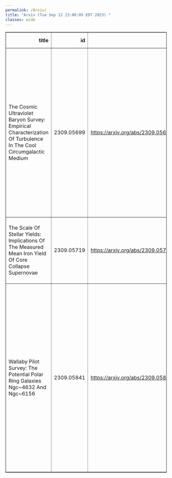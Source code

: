 ```yaml
---
permalink: /Arxiv/
title: "Arxiv (Tue Sep 12 23:00:09 EDT 2023) "
classes: wide
---
```

<table border="1" class="dataframe">
  <thead>
    <tr style="text-align: right;">
      <th>title</th>
      <th>id</th>
      <th>url</th>
      <th>authors</th>
      <th>Local Authors</th>
    </tr>
  </thead>
  <tbody>
    <tr>
      <td>The Cosmic Ultraviolet Baryon Survey: Empirical Characterization Of   Turbulence In The Cool Circumgalactic Medium</td>
      <td>2309.05699</td>
      <td><a href="https://arxiv.org/abs/2309.05699" target="_blank">https://arxiv.org/abs/2309.05699</a></td>
      <td>Hsiao-Wen Chen, Zhijie Qu, Michael Rauch, Mandy C. Chen, Fakhri S. Zahedy, Sean D. Johnson, Joop Schaye, Gwen C. Rudie, Erin Boettcher, Sebastiano Cantalupo, Claude-Andre Faucher-Giguere, Jenny E. Greene, Sebastian Lopez, Robert A. Simcoe</td>
      <td>Sebastian Lopez</td>
    </tr>
    <tr>
      <td>The Scale Of Stellar Yields: Implications Of The Measured Mean Iron   Yield Of Core Collapse Supernovae</td>
      <td>2309.05719</td>
      <td><a href="https://arxiv.org/abs/2309.05719" target="_blank">https://arxiv.org/abs/2309.05719</a></td>
      <td>David H. Weinberg, Emily J. Griffith, James W. Johnson, Todd A. Thompson</td>
      <td>David Weinberg, Emily Griffith, James Johnson, Todd A. Thompson, Todd Thompson</td>
    </tr>
    <tr>
      <td>Wallaby Pilot Survey: The Potential Polar Ring Galaxies Ngc~4632 And   Ngc~6156</td>
      <td>2309.05841</td>
      <td><a href="https://arxiv.org/abs/2309.05841" target="_blank">https://arxiv.org/abs/2309.05841</a></td>
      <td>N. Deg, R. Palleske, K. Spekkens, J. Wang, T. Jarrett, J. English, X. Lin, J. Yeung, J. R. Mould, B. Catinella, H. Dénes, A. Elagali, B. ~-Q. For, P. Kamphuis, B. S. Koribalski, K. Lee-Waddell, C. Murugeshan, S. Oh, J. Rhee, P. Serra, T. Westmeier, O. I. Wong, K. Bekki, A. Bosma, C. Carignan, B. W. Holwerda, N. Yu</td>
      <td>Ji Wang</td>
    </tr>
  </tbody>
</table>
